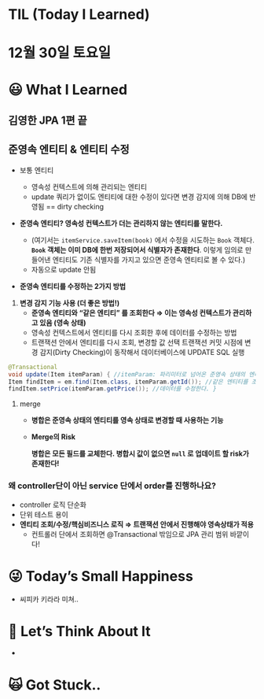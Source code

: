 # TIL (Today I Learned)

# 12월 30일 토요일

# 😃 What I Learned

## 김영한 JPA 1편 끝

## 준영속 엔티티 & 엔티티 수정

- 보통 엔티티
    - 영속성 컨텍스트에 의해 관리되는 엔티티
    - update 쿼리가 없이도 엔티티에 대한 수정이 있다면 변경 감지에 의해 DB에 반영됨 == dirty checking
- **준영속 엔티티?
영속성 컨텍스트가 더는 관리하지 않는 엔티티를 말한다.**
    - (여기서는 `itemService.saveItem(book)` 에서 수정을 시도하는 `Book` 객체다. **`Book` 객체는 이미 DB에 한번 저장되어서 식별자가 존재한다**. 이렇게 임의로 만들어낸 엔티티도 기존 식별자를 가지고 있으면 준영속 엔티티로 볼 수 있다.)
    - 자동으로 update 안됨

- **준영속 엔티티를 수정하는 2가지 방법**
1. **변경 감지 기능 사용 (더 좋은 방법!)**
    - **준영속 엔티티와 “같은 엔티티” 를 조회한다 ⇒ 이는 영속성 컨텍스트가 관리하고 있음 (영속 상태)**
    - 영속성 컨텍스트에서 엔티티를 다시 조회한 후에 데이터를 수정하는 방법
    - 트랜잭션 안에서 엔티티를 다시 조회, 변경할 값 선택 트랜잭션 커밋 시점에 변경 감지(Dirty Checking)이 동작해서 데이터베이스에 UPDATE SQL 실행

```java
@Transactional
void update(Item itemParam) { //itemParam: 파리미터로 넘어온 준영속 상태의 엔티티
Item findItem = em.find(Item.class, itemParam.getId()); //같은 엔티티를 조회한다.
findItem.setPrice(itemParam.getPrice()); //데이터를 수정한다. }
```

1. merge
    - **병합은 준영속 상태의 엔티티를 영속 상태로 변경할 때 사용하는 기능**
    - **Merge의 Risk**
        
        **병합은 모든 필드를 교체한다. 병합시 값이 없으면 `null` 로 업데이트 할 risk가 존재한다!**
        

### 왜 controller단이 아닌 service 단에서 order를 진행하나요?

- controller  로직 단순화
- 단위 테스트 용이
- **엔티티 조회/수정/핵심비즈니스 로직 ⇒ 트랜잭션 안에서 진행해야 영속상태가 적용**
    - 컨트롤러 단에서 조회하면 @Transactional 밖임으로 JPA 관리 범위 바깥이다!

# 😜 Today’s Small Happiness

- 씨피카 키라라 미쳐..

# 🧐 Let’s Think About It

- 

# 🙀 Got Stuck..